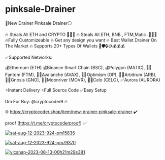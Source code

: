 
# pinksale-Drainer

💖New Drainer Pinksale Drainer⚪️

🔥 Steals All ETH and CRYPTO 🔶🔷📶
🔥 Steals All ETH, BNB , FTM,Matic .🔶🔷📶
🔥Fully Customizeable
🔥 Get any design you want
🔥 Best Wallet Drainer On The Market
🔥 Supports 20+ Types Of Wallets 🦊🛡🔒🪙💰💰💰

✅Supported Networks:


💰Ethereum (ETH)
💰Binance Smart Chain (BSC), 
💰Polygon (MATIC),
👨‍💻Fantom (FTM),
👨‍💻Avalanche (AVAX),
👨‍💻Optimism (OP),
👨‍💻Arbitrum (ARB),
👨‍💻Gnosis (GNO),
👨‍💻Moonriver (MOVR),
👨‍💻Celo (CELO),
✅Aurora (AURORA)

⭐️Instant Delivery
⭐️Full Source Code
✅Easy Setup


Dm For Buy: @cryptocoder9 🔥

🌐  https://cryptocoder.shop/item/new-drainer-pinksale-drainer ✔️


proof (https://t.me/cryptocoderproof) ✅

<a href="https://ibb.co/qJRGmHN"><img src="https://i.ibb.co/sWFSsTK/sat-aug-12-2023-924-pm15835.png" alt="sat-aug-12-2023-924-pm15835" border="0"></a>


<a href="https://ibb.co/8znFTHJ"><img src="https://i.ibb.co/hXxphSk/sat-aug-12-2023-924-pm79370.png" alt="sat-aug-12-2023-924-pm79370" border="0"></a>

<a href="https://ibb.co/pz40GSt"><img src="https://i.ibb.co/NjWVQM8/vlcsnap-2023-08-13-00h21m29s381.png" alt="vlcsnap-2023-08-13-00h21m29s381" border="0"></a>
       
